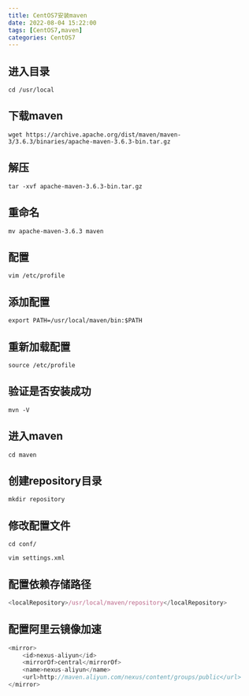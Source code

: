 ```yaml
---
title: CentOS7安装maven
date: 2022-08-04 15:22:00
tags: [CentOS7,maven]
categories: CentOS7
---
```

## 进入目录
```shell
cd /usr/local
```
## 下载maven
```shell
wget https://archive.apache.org/dist/maven/maven-3/3.6.3/binaries/apache-maven-3.6.3-bin.tar.gz
```
## 解压
```shell
tar -xvf apache-maven-3.6.3-bin.tar.gz
```
## 重命名
```shell
mv apache-maven-3.6.3 maven
```

## 配置
```shell
vim /etc/profile
```
## 添加配置
```shell
export PATH=/usr/local/maven/bin:$PATH
```
## 重新加载配置
```shell
source /etc/profile
```
## 验证是否安装成功
```shell
mvn -V
```
## 进入maven
```shell
cd maven
```
## 创建repository目录
```shell
mkdir repository
```
## 修改配置文件
```shell
cd conf/
```
```shell
vim settings.xml
```
## 配置依赖存储路径
```javascript
<localRepository>/usr/local/maven/repository</localRepository>
```
## 配置阿里云镜像加速
```javascript
<mirror>
    <id>nexus-aliyun</id>
    <mirrorOf>central</mirrorOf>
    <name>nexus-aliyun</name>
    <url>http://maven.aliyun.com/nexus/content/groups/public</url>
</mirror>
```

